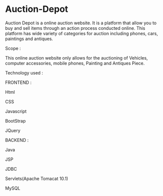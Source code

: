 # Auction-Depot

Auction Depot is a online auction website. It is a platform that allow you to buy and sell items through an action process conducted online.
This platform has wide variety of categories for auction including phones, cars, paintings and antiques.

Scope :

This online auction website only allows for the auctioning of Vehicles, computer accessories, mobile phones, Painting and Antiques Piece.

Technology used :

FRONTEND :

Html

CSS

Javascript

BootStrap

JQuery


BACKEND :

Java

JSP

JDBC

Servlets(Apache Tomacat 10.1)

MySQL



